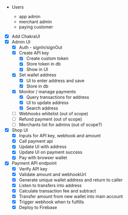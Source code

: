 - Users

  - app admin
  - merchant admin
  - paying customer

- [x] Add ChakraUI
- [x] Admin UI
  - [x] Auth - signIn/signOut
  - [x] Create API key
    - [x] Create custom token
    - [x] Store token in db
    - [x] Show in UI
  - [x] Set wallet address
    - [x] UI to enter address and save
    - [x] Store in db
  - [x] Monitor / manage payments
    - [x] Query transactions for address
    - [x] UI to update address
    - [x] Search address
  - [ ] Webhooks whitelist (out of scope)
  - [ ] Refund payment (out of scope)
  - [ ] Merchants list for admins (out of scope?)
- [x] Shop UI
  - [x] Inputs for API key, webhook and amount
  - [x] Call payment api
  - [x] Update UI with address
  - [x] Update UI on payment success
  - [x] Pay with browser wallet
- [x] Payment API endpoint
  - [x] Verify API key
  - [x] Validate amount and webhookUrl
  - [x] Generate unique wallet address and return to caller
  - [x] Listen to transfers into address
  - [x] Calculate transaction fee and subtract
  - [x] Transfer amount from new wallet into main account
  - [x] Trigger webhook when tx fulfills
  - [x] Deploy to Firebase
